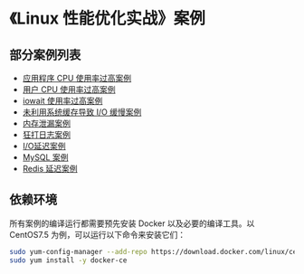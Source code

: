 # 《Linux 性能优化实战》案例

## 部分案例列表

* [应用程序 CPU 使用率过高案例](nginx-high-cpu/README.md)
* [用户 CPU 使用率过高案例](nginx-short-process/README.md)
* [iowait 使用率过高案例](high-iowait-process/README.md)
* [未利用系统缓存导致 I/O 缓慢案例](io-cached/README.md)
* [内存泄漏案例](mem-leak/README.md)
* [狂打日志案例](logging-app/README.md)
* [I/O延迟案例](io-latency/README.md)
* [MySQL 案例](mysql-slow/README.md)
* [Redis 延迟案例](redis-slow/README.md)

## 依赖环境

所有案例的编译运行都需要预先安装 Docker 以及必要的编译工具。以 CentOS7.5 为例，可以运行以下命令来安装它们：

```sh
sudo yum-config-manager --add-repo https://download.docker.com/linux/centos/docker-ce.repo
sudo yum install -y docker-ce
```
